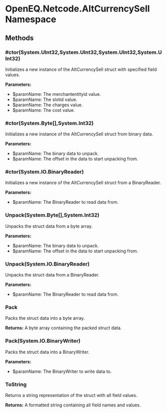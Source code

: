 ﻿# OpenEQ.Netcode.AltCurrencySell Namespace

## Methods

### #ctor(System.UInt32,System.UInt32,System.UInt32,System.UInt32)

Initializes a new instance of the AltCurrencySell struct with specified field values.

**Parameters:**

- $paramName: The merchantentityid value.
- $paramName: The slotid value.
- $paramName: The charges value.
- $paramName: The cost value.

### #ctor(System.Byte[],System.Int32)

Initializes a new instance of the AltCurrencySell struct from binary data.

**Parameters:**

- $paramName: The binary data to unpack.
- $paramName: The offset in the data to start unpacking from.

### #ctor(System.IO.BinaryReader)

Initializes a new instance of the AltCurrencySell struct from a BinaryReader.

**Parameters:**

- $paramName: The BinaryReader to read data from.

### Unpack(System.Byte[],System.Int32)

Unpacks the struct data from a byte array.

**Parameters:**

- $paramName: The binary data to unpack.
- $paramName: The offset in the data to start unpacking from.

### Unpack(System.IO.BinaryReader)

Unpacks the struct data from a BinaryReader.

**Parameters:**

- $paramName: The BinaryReader to read data from.

### Pack

Packs the struct data into a byte array.

**Returns:** A byte array containing the packed struct data.

### Pack(System.IO.BinaryWriter)

Packs the struct data into a BinaryWriter.

**Parameters:**

- $paramName: The BinaryWriter to write data to.

### ToString

Returns a string representation of the struct with all field values.

**Returns:** A formatted string containing all field names and values.


